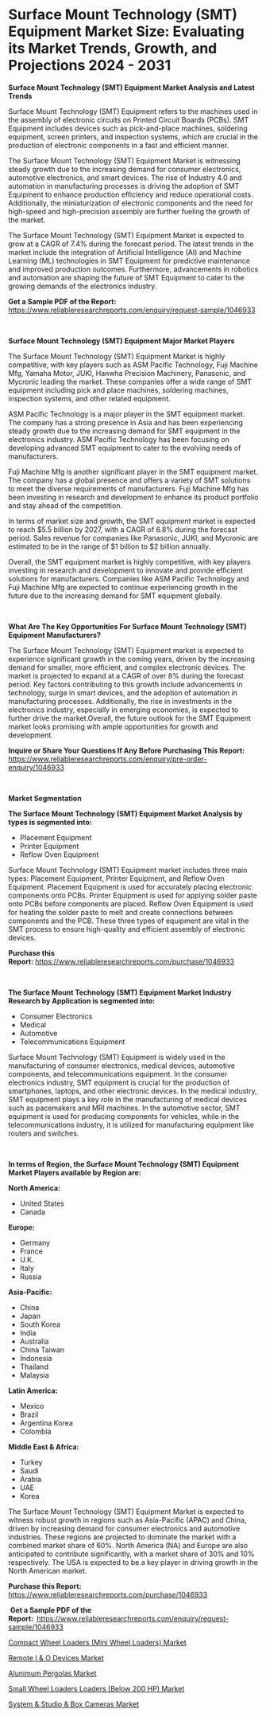 <p><h1>Surface Mount Technology (SMT) Equipment Market Size: Evaluating its Market Trends, Growth, and Projections 2024 - 2031</h1></p><p><strong>Surface Mount Technology (SMT) Equipment Market Analysis and Latest Trends</strong></p>
<p><p>Surface Mount Technology (SMT) Equipment refers to the machines used in the assembly of electronic circuits on Printed Circuit Boards (PCBs). SMT Equipment includes devices such as pick-and-place machines, soldering equipment, screen printers, and inspection systems, which are crucial in the production of electronic components in a fast and efficient manner.</p><p>The Surface Mount Technology (SMT) Equipment Market is witnessing steady growth due to the increasing demand for consumer electronics, automotive electronics, and smart devices. The rise of Industry 4.0 and automation in manufacturing processes is driving the adoption of SMT Equipment to enhance production efficiency and reduce operational costs. Additionally, the miniaturization of electronic components and the need for high-speed and high-precision assembly are further fueling the growth of the market.</p><p>The Surface Mount Technology (SMT) Equipment Market is expected to grow at a CAGR of 7.4% during the forecast period. The latest trends in the market include the integration of Artificial Intelligence (AI) and Machine Learning (ML) technologies in SMT Equipment for predictive maintenance and improved production outcomes. Furthermore, advancements in robotics and automation are shaping the future of SMT Equipment to cater to the growing demands of the electronics industry.</p></p>
<p><strong>Get a Sample PDF of the Report:&nbsp;</strong> <a href="https://www.reliableresearchreports.com/enquiry/request-sample/1046933">https://www.reliableresearchreports.com/enquiry/request-sample/1046933</a></p>
<p>&nbsp;</p>
<p><strong>Surface Mount Technology (SMT) Equipment Major Market Players</strong></p>
<p><p>The Surface Mount Technology (SMT) Equipment Market is highly competitive, with key players such as ASM Pacific Technology, Fuji Machine Mfg, Yamaha Motor, JUKI, Hanwha Precision Machinery, Panasonic, and Mycronic leading the market. These companies offer a wide range of SMT equipment including pick and place machines, soldering machines, inspection systems, and other related equipment.</p><p>ASM Pacific Technology is a major player in the SMT equipment market. The company has a strong presence in Asia and has been experiencing steady growth due to the increasing demand for SMT equipment in the electronics industry. ASM Pacific Technology has been focusing on developing advanced SMT equipment to cater to the evolving needs of manufacturers.</p><p>Fuji Machine Mfg is another significant player in the SMT equipment market. The company has a global presence and offers a variety of SMT solutions to meet the diverse requirements of manufacturers. Fuji Machine Mfg has been investing in research and development to enhance its product portfolio and stay ahead of the competition.</p><p>In terms of market size and growth, the SMT equipment market is expected to reach $5.5 billion by 2027, with a CAGR of 6.8% during the forecast period. Sales revenue for companies like Panasonic, JUKI, and Mycronic are estimated to be in the range of $1 billion to $2 billion annually.</p><p>Overall, the SMT equipment market is highly competitive, with key players investing in research and development to innovate and provide efficient solutions for manufacturers. Companies like ASM Pacific Technology and Fuji Machine Mfg are expected to continue experiencing growth in the future due to the increasing demand for SMT equipment globally.</p></p>
<p>&nbsp;</p>
<p><strong>What Are The Key Opportunities For Surface Mount Technology (SMT) Equipment Manufacturers?</strong></p>
<p><p>The Surface Mount Technology (SMT) Equipment market is expected to experience significant growth in the coming years, driven by the increasing demand for smaller, more efficient, and complex electronic devices. The market is projected to expand at a CAGR of over 8% during the forecast period. Key factors contributing to this growth include advancements in technology, surge in smart devices, and the adoption of automation in manufacturing processes. Additionally, the rise in investments in the electronics industry, especially in emerging economies, is expected to further drive the market.Overall, the future outlook for the SMT Equipment market looks promising with ample opportunities for growth and development.</p></p>
<p><strong>Inquire or Share Your Questions If Any Before Purchasing This Report:</strong> <a href="https://www.reliableresearchreports.com/enquiry/pre-order-enquiry/1046933">https://www.reliableresearchreports.com/enquiry/pre-order-enquiry/1046933</a></p>
<p>&nbsp;</p>
<p><strong>Market Segmentation</strong></p>
<p><strong>The Surface Mount Technology (SMT) Equipment Market Analysis by types is segmented into:</strong></p>
<p><ul><li>Placement Equipment</li><li>Printer Equipment</li><li>Reflow Oven Equipment</li></ul></p>
<p><p>Surface Mount Technology (SMT) Equipment market includes three main types: Placement Equipment, Printer Equipment, and Reflow Oven Equipment. Placement Equipment is used for accurately placing electronic components onto PCBs. Printer Equipment is used for applying solder paste onto PCBs before components are placed. Reflow Oven Equipment is used for heating the solder paste to melt and create connections between components and the PCB. These three types of equipment are vital in the SMT process to ensure high-quality and efficient assembly of electronic devices.</p></p>
<p><strong>Purchase this Report:&nbsp;</strong><a href="https://www.reliableresearchreports.com/purchase/1046933">https://www.reliableresearchreports.com/purchase/1046933</a></p>
<p>&nbsp;</p>
<p><strong>The Surface Mount Technology (SMT) Equipment Market Industry Research by Application is segmented into:</strong></p>
<p><ul><li>Consumer Electronics</li><li>Medical</li><li>Automotive</li><li>Telecommunications Equipment</li></ul></p>
<p><p>Surface Mount Technology (SMT) Equipment is widely used in the manufacturing of consumer electronics, medical devices, automotive components, and telecommunications equipment. In the consumer electronics industry, SMT equipment is crucial for the production of smartphones, laptops, and other electronic devices. In the medical industry, SMT equipment plays a key role in the manufacturing of medical devices such as pacemakers and MRI machines. In the automotive sector, SMT equipment is used for producing components for vehicles, while in the telecommunications industry, it is utilized for manufacturing equipment like routers and switches.</p></p>
<p>&nbsp;</p>
<p><strong>In terms of Region, the Surface Mount Technology (SMT) Equipment Market Players available by Region are:</strong></p>
<p>
    <p> <strong> North America: </strong>
        <ul>
            <li>United States</li>
            <li>Canada</li>
        </ul>
        </p> 
    <p> <strong> Europe: </strong>
        <ul>
            <li>Germany</li>
            <li>France</li>
            <li>U.K.</li>
            <li>Italy</li>
            <li>Russia</li>
        </ul>
        </p> 
    <p> <strong> Asia-Pacific: </strong>
        <ul>
            <li>China</li>
            <li>Japan</li>
            <li>South Korea</li>
            <li>India</li>
            <li>Australia</li>
            <li>China Taiwan</li>
            <li>Indonesia</li>
            <li>Thailand</li>
            <li>Malaysia</li>
        </ul>
        </p> 
    <p> <strong> Latin America: </strong>
        <ul>
            <li>Mexico</li>
            <li>Brazil</li>
            <li>Argentina Korea</li>
            <li>Colombia</li>
        </ul>
        </p> 
    <p> <strong> Middle East & Africa: </strong>
        <ul>
            <li>Turkey</li>
            <li>Saudi</li>
            <li>Arabia</li>
            <li>UAE</li>
            <li>Korea</li>
        </ul>
    </p>
    </p>
<p><p>The Surface Mount Technology (SMT) Equipment Market is expected to witness robust growth in regions such as Asia-Pacific (APAC) and China, driven by increasing demand for consumer electronics and automotive industries. These regions are projected to dominate the market with a combined market share of 60%. North America (NA) and Europe are also anticipated to contribute significantly, with a market share of 30% and 10% respectively. The USA is expected to be a key player in driving growth in the North American market.</p></p>
<p><strong>Purchase this Report: </strong><a href="https://www.reliableresearchreports.com/purchase/1046933">https://www.reliableresearchreports.com/purchase/1046933</a></p>
<p>&nbsp;<strong>Get a Sample PDF of the Report:&nbsp;&nbsp;</strong><a href="https://www.reliableresearchreports.com/enquiry/request-sample/1046933">https://www.reliableresearchreports.com/enquiry/request-sample/1046933</a></p>
<p><strong></strong></p>
<p><p><a href="https://medium.com/@mattwalker9889/compact-wheel-loaders-mini-wheel-loaders-market-size-cagr-trends-2024-2030-91b38fbaa6af">Compact Wheel Loaders (Mini Wheel Loaders) Market</a></p><p><a href="https://medium.com/@stevengarcia756/remote-i-amp-o-devices-market-analysis-and-sze-forecasted-for-period-from-2024-to-2031-ae267a9e04d3">Remote I & O Devices Market</a></p><p><a href="https://medium.com/p/24ec2c22548d/edit">Alunimum Pergolas Market</a></p><p><a href="https://medium.com/@mattwalker9889/small-wheel-loaders-loaders-below-200-hp-market-report-reveals-the-latest-trends-and-growth-bb6ed618894e">Small Wheel Loaders Loaders (Below 200 HP) Market</a></p><p><a href="https://medium.com/@stevengarcia756/system-amp-studio-amp-box-cameras-market-outlook-industry-overview-and-forecast-2024-to-2031-10c645d1374e">System & Studio & Box Cameras Market</a></p></p>